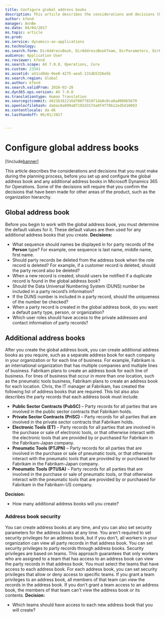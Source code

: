 ```yaml
---
title: Configure global address books
description: This article describes the considerations and decisions that you must make during the planning process, before you set up and configure the global address book and any additional address books in Microsoft Dynamics 365 for Operations. Some of the decisions will require that you confirm the decisions that have been made for other areas of the product, such as the organization hierarchy.
author: kfend
manager: AnnBe
ms.date: 04/04/2017
ms.topic: article
ms.prod: 
ms.service: dynamics-ax-applications
ms.technology: 
ms.search.form: DirAddressBook, DirAddressBookTeam, DirParameters, DirPartyTable
audience: Application User
ms.reviewer: kfend
ms.search.scope: AX 7.0.0, Operations, Core
ms.custom: 23341
ms.assetid: a41cd8de-9ee0-4275-aea5-131db5326e5b
ms.search.region: Global
ms.author: kfend
ms.search.validFrom: 2016-02-28
ms.dyn365.ops.version: AX 7.0.0
ms.translationtype: Human Translation
ms.sourcegitcommit: d421b161216d700f7819f1da8c0ca8ad089b5670
ms.openlocfilehash: dabac8a899a07192d31f4a8f4f70b12ed5410093
ms.contentlocale: da-dk
ms.lasthandoff: 06/01/2017


---
```


# <a name="configure-global-address-books"></a>Configure global address books

[!include[banner](../includes/banner.md)]


This article describes the considerations and decisions that you must make during the planning process, before you set up and configure the global address book and any additional address books in Microsoft Dynamics 365 for Operations. Some of the decisions will require that you confirm the decisions that have been made for other areas of the product, such as the organization hierarchy.

<a name="global-address-book"></a>Global address book
-------------------

Before you begin to work with the global address book, you must determine the default values for it. These default values are then used for any additional address books that you create. **Decisions:**

-   What sequence should names be displayed in for party records of the **Person** type? For example, one sequence is last name, middle name, first name.
-   Should party records be deleted from the address book when the role record is deleted? For example, if a customer record is deleted, should the party record also be deleted?
-   When a new record is created, should users be notified if a duplicate record is found in the global address book?
-   Should the Data Universal Numbering System (DUNS) number be included in a party record’s information?
-   If the DUNS number is included in a party record, should the uniqueness of the number be checked?
-   When a party record is created in the global address book, do you want a default party type, person, or organization?
-   Which user roles should have access to the private addresses and contact information of party records?

## <a name="additional-address-books"></a>Additional address books
After you create the global address book, you can create additional address books as you require, such as a separate address book for each company in your organization or for each line of business. For example, Fabrikam is an international organization that has multiple companies and multiple lines of business. Fabrikam plans to create an address book for each line of business. For lines of business that occur in more than one location, such as the pneumatic tools business, Fabrikam plans to create an address book for each location. Chris, the IT manager at Fabrikam, has created the following list of address books that are required. This list also also describes the party records that each address book must include.

-   **Public Sector Contracts (PubSC)** – Party records for all parties that are involved in the public sector contracts that Fabrikam holds.
-   **Private Sector Contracts (PriSC)** – Party records for all parties that are involved in the private sector contracts that Fabrikam holds.
-   **Electronic Tools (ET)** – Party records for all parties that are involved in the purchase or sale of electronic tools, or that otherwise interact with the electronic tools that are provided by or purchased for Fabrikam in the Fabrikam-Japan company.
-   **Pneumatic Tools (PTJPN)** – Party records for all parties that are involved in the purchase or sale of pneumatic tools, or that otherwise interact with the pneumatic tools that are provided by or purchased for Fabrikam in the Fabrikam-Japan company.
-   **Pneumatic Tools (PTUSA)** – Party records for all parties that are involved in the purchase or sale of pneumatic tools, or that otherwise interact with the pneumatic tools that are provided by or purchased for Fabrikam in the Fabrikam-US company.

**Decision:**

-   How many additional address books will you create?

### <a name="address-book-security"></a>Address book security

You can create address books at any time, and you can also set security parameters for the address books at any time. You aren't required to set security privileges for an address book, but if you don't, all workers in your organization can view all party records in that address book. You can set security privileges to party records through address books. Security privileges are based on teams. This approach guarantees that only workers who are assigned to a team that has access to an address book can view the party records in that address book. You must select the teams that have access to each address book. For each address book, you can set security privileges that allow or deny access to specific teams. If you grant a team privileges to an address book, all members of that team can view the records in the address book. If you don't grant a team access to an address book, the members of that team can't view the address book or its contents. **Decision:**

-   Which teams should have access to each new address book that you will create?





